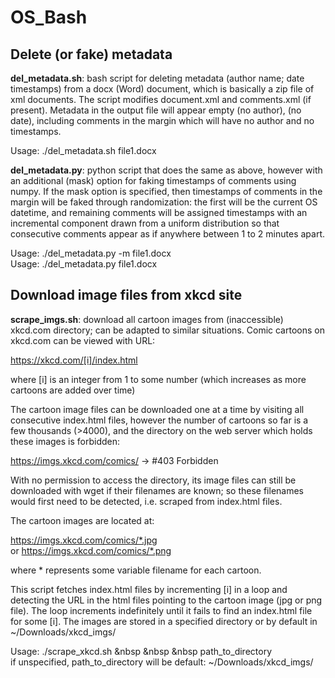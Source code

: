 # OS_Bash

## Delete (or fake) metadata

**del_metadata.sh**: bash script for deleting metadata (author name; date timestamps) from a docx (Word) document, which is basically a zip file of xml documents. The script modifies document.xml and comments.xml (if present). Metadata in the output file will appear empty (no author), (no date), including comments in the margin which will have no author and no timestamps. 

Usage: ./del_metadata.sh file1.docx 

**del_metadata.py**: python script that does the same as above, however with an additional (mask) option for faking timestamps of comments using numpy. If the mask option is specified, then timestamps of comments in the margin will be faked through randomization: the first will be the current OS datetime, and remaining comments will be assigned timestamps with an incremental component drawn from a uniform distribution so that consecutive comments appear as if anywhere between 1 to 2 minutes apart.      

Usage: ./del_metadata.py -m file1.docx <br>
Usage: ./del_metadata.py file1.docx 

## Download image files from xkcd site

**scrape_imgs.sh**: download all cartoon images from (inaccessible) xkcd.com directory; can be adapted to similar situations. 
Comic cartoons on xkcd.com can be viewed with URL: 

https://xkcd.com/[i]/index.html

where [i] is an integer from 1 to some number (which increases as more cartoons are added over time)

The cartoon image files can be downloaded one at a time by visiting all  consecutive index.html files, however the number of cartoons so far is a few thousands (>4000), and the directory on the web server which holds these images is forbidden: 

https://imgs.xkcd.com/comics/  ->  #403 Forbidden

With no permission to access the directory, its image files can still be downloaded with wget if their filenames are known; so these filenames would first need to be detected, i.e. scraped from index.html files. 

The cartoon images are located at: 

https://imgs.xkcd.com/comics/*.jpg	
or 
https://imgs.xkcd.com/comics/*.png

where * represents some variable filename for each cartoon.

This script fetches index.html files by incrementing [i] in a loop and detecting the URL in the html files pointing to the cartoon image (jpg or png file). The loop increments indefinitely until it fails to find an index.html file for some [i]. The images are stored in a specified directory or by default in ~/Downloads/xkcd_imgs/ 

Usage: ./scrape_xkcd.sh	&nbsp &nbsp &nbsp path_to_directory <br>
       if unspecified, path_to_directory will be default: ~/Downloads/xkcd_imgs/
	
